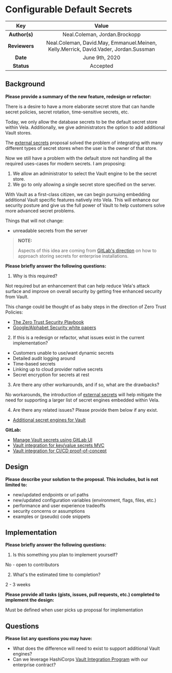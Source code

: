 # Configurable Default Secrets

<!--
The name of this markdown file should:

1. Short and contain no more then 30 characters

2. Contain the date of submission in YYYY-MM-DD format

3. Clearly state what the proposal is being submitted for
-->

| Key           | Value                                                                                |
| :-----------: | :----------------------------------------------------------------------------------: |
| **Author(s)** | Neal.Coleman, Jordan.Brockopp                                                        |
| **Reviewers** | Neal.Coleman, David.May, Emmanuel.Meinen, Kelly.Merrick, David.Vader, Jordan.Sussman |
| **Date**      | June 9th, 2020                                                                       |
| **Status**    | Accepted                                                                             |

<!--
If you're already working with someone, please add them to the proper author/reviewer category.

If not, please leave the reviewer category empty and someone from the Vela team will assign it to themself.

Here is a brief explanation of the different proposal statuses:

1. Reviewed: The proposal is currently under review or has been reviewed.

2. Accepted: The proposal has been accepted and is ready for implementation.

3. In Progress: An accepted proposal is being implemented by actual work.

NOTE: The design is subject to change during this phase.

4. Cancelled: While or before implementation the proposal was cancelled.

NOTE: This can happen for a multitude of reasons.

5. Complete: This feature/change is implemented.
-->

## Background

<!--
This section is intended to describe the new feature, redesign or refactor.
-->

**Please provide a summary of the new feature, redesign or refactor:**

<!--
Provide your description here.
-->

There is a desire to have a more elaborate secret store that can handle secret policies, secret rotation, time-sensitive secrets, etc.

Today, we only allow the database secrets to be the default secret store within Vela. Additionally, we give administrators the option to add additional Vault stores.

The [external secrets](2020-05-22_external-secrets.md) proposal solved the problem of integrating with many different types of secret stores when the user is the owner of that store.

Now we still have a problem with the default store not handling all the required uses-cases for modern secrets. I am proposing:

 1. We allow an administrator to select the Vault engine to be the secret store.
 2. We go to only allowing a single secret store specified on the server.

With Vault as a first-class citizen, we can begin pursuing embedding additional Vault specific features natively into Vela. This will enhance our security posture and give us the full power of Vault to help customers solve more advanced secret problems.

Things that will not change:

* unreadable secrets from the server

> **NOTE:**
>
> Aspects of this idea are coming from [GitLab's direction](https://about.gitlab.com/direction/release/secrets_management/) on how to approach storing secrets for enterprise installations.

**Please briefly answer the following questions:**

1. Why is this required?

<!-- Answer here -->

Not required but an enhancement that can help reduce Vela's attack surface and improve on overall security by getting free enhanced security from Vault.

This change could be thought of as baby steps in the direction of Zero Trust Policies:

* [The Zero Trust Security Playbook](https://www.forrester.com/playbook/The+Zero+Trust+Security+Playbook+For+2020/-/E-PLA300#)
* [Google/Alphabet Security white papers](https://cloud.google.com/beyondcorp#researchPapers)

2. If this is a redesign or refactor, what issues exist in the current implementation?

<!-- Answer here -->

* Customers unable to use/want dynamic secrets
* Detailed audit logging around
* Time-based secrets
* Linking up to cloud provider native secrets
* Secret encryption for secrets at rest

3. Are there any other workarounds, and if so, what are the drawbacks?

<!-- Answer here -->

No workarounds, the introduction of [external secrets](2020-05-22_external-secrets.md) will help mitigate the need for supporting a larger list of secret engines embedded within Vela.

4. Are there any related issues? Please provide them below if any exist.

<!-- Answer here -->

* [Additional secret engines for Vault](https://github.com/go-vela/community/issues/20)

**GitLab:**

* [Manage Vault secrets using GitLab UI](https://gitlab.com/gitlab-org/gitlab/-/issues/20306)
* [Vault integration for key/value secrets MVC](https://gitlab.com/gitlab-org/gitlab-foss/-/issues/61053)
* [Vault integration for CI/CD proof-of-concept](https://gitlab.com/gitlab-org/gitlab/-/issues/9981)

## Design

<!--
This section is intended to explain the solution design for the proposal.

NOTE: If there are no current plans for a solution, please leave this section blank.
-->

**Please describe your solution to the proposal. This includes, but is not limited to:**

* new/updated endpoints or url paths
* new/updated configuration variables (environment, flags, files, etc.)
* performance and user experience tradeoffs
* security concerns or assumptions
* examples or (pseudo) code snippets

<!-- Answer here -->

## Implementation

<!--
This section is intended to explain how the solution will be implemented for the proposal.

NOTE: If there are no current plans for implementation, please leave this section blank.
-->

**Please briefly answer the following questions:**

1. Is this something you plan to implement yourself?

<!-- Answer here -->

No - open to contributors

2. What's the estimated time to completion?

<!-- Answer here -->

2 - 3 weeks

**Please provide all tasks (gists, issues, pull requests, etc.) completed to implement the design:**

<!-- Answer here -->

Must be defined when user picks up proposal for implementation

## Questions

**Please list any questions you may have:**

<!-- Answer here -->

* What does the difference will need to exist to support additional Vault engines?
* Can we leverage HashiCorps [Vault Integration Program](https://www.vaultproject.io/docs/partnerships) with our enterprise contract?
